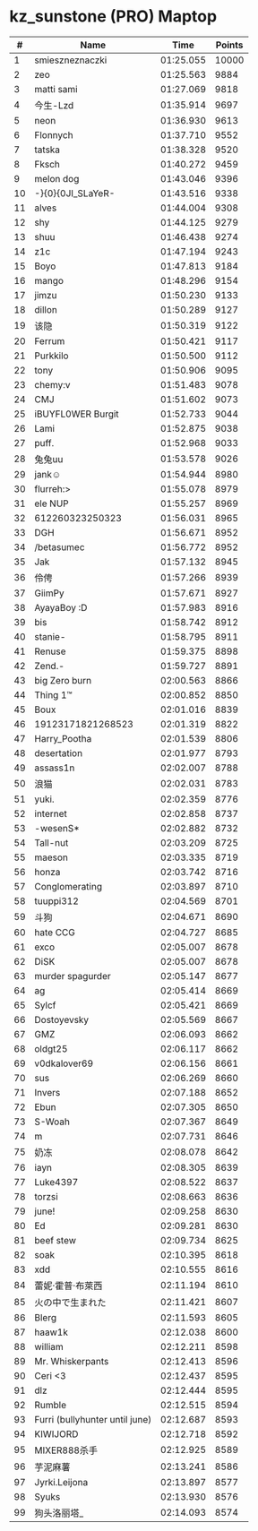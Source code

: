 # kz_sunstone (PRO) Maptop

|  # | Name | Time | Points |
|-------------- | -------------- | -------------- | -------------- | 
| 1 | smieszneznaczki | 01:25.055 | 10000 | 
| 2 | zeo | 01:25.563 | 9884 | 
| 3 | matti sami | 01:27.069 | 9818 | 
| 4 | 今生-Lzd | 01:35.914 | 9697 | 
| 5 | neon | 01:36.930 | 9613 | 
| 6 | Flonnych | 01:37.710 | 9552 | 
| 7 | tatska | 01:38.328 | 9520 | 
| 8 | Fksch | 01:40.272 | 9459 | 
| 9 | melon dog | 01:43.046 | 9396 | 
| 10 | -}{0}{0JI_SLaYeR- | 01:43.516 | 9338 | 
| 11 | alves | 01:44.004 | 9308 | 
| 12 | shy | 01:44.125 | 9279 | 
| 13 | shuu | 01:46.438 | 9274 | 
| 14 | z1c | 01:47.194 | 9243 | 
| 15 | Boyo | 01:47.813 | 9184 | 
| 16 | mango | 01:48.296 | 9154 | 
| 17 | jimzu | 01:50.230 | 9133 | 
| 18 | dillon | 01:50.289 | 9127 | 
| 19 | 该隐 | 01:50.319 | 9122 | 
| 20 | Ferrum | 01:50.421 | 9117 | 
| 21 | Purkkilo | 01:50.500 | 9112 | 
| 22 | tony | 01:50.906 | 9095 | 
| 23 | chemy:v | 01:51.483 | 9078 | 
| 24 | CMJ | 01:51.602 | 9073 | 
| 25 | iBUYFL0WER Burgit | 01:52.733 | 9044 | 
| 26 | Lami | 01:52.875 | 9038 | 
| 27 | puff. | 01:52.968 | 9033 | 
| 28 | 兔兔uu | 01:53.578 | 9026 | 
| 29 | jank☺ | 01:54.944 | 8980 | 
| 30 | flurreh:> | 01:55.078 | 8979 | 
| 31 | ele NUP | 01:55.257 | 8969 | 
| 32 | 612260323250323 | 01:56.031 | 8965 | 
| 33 | DGH | 01:56.671 | 8952 | 
| 34 | /betasumec | 01:56.772 | 8952 | 
| 35 | Jak | 01:57.132 | 8945 | 
| 36 | 伶俜 | 01:57.266 | 8939 | 
| 37 | GiimPy | 01:57.671 | 8927 | 
| 38 | AyayaBoy :D | 01:57.983 | 8916 | 
| 39 | bis | 01:58.742 | 8912 | 
| 40 | stanie- | 01:58.795 | 8911 | 
| 41 | Renuse | 01:59.375 | 8898 | 
| 42 | Zend.- | 01:59.727 | 8891 | 
| 43 | big Zero burn | 02:00.563 | 8866 | 
| 44 | Thing 1™ | 02:00.852 | 8850 | 
| 45 | Boux | 02:01.016 | 8839 | 
| 46 | 19123171821268523 | 02:01.319 | 8822 | 
| 47 | Harry_Pootha | 02:01.539 | 8806 | 
| 48 | desertation | 02:01.977 | 8793 | 
| 49 | assass1n | 02:02.007 | 8788 | 
| 50 | 浪猫 | 02:02.031 | 8783 | 
| 51 | yuki. | 02:02.359 | 8776 | 
| 52 | internet | 02:02.858 | 8737 | 
| 53 | -wesenS* | 02:02.882 | 8732 | 
| 54 | Tall-nut | 02:03.209 | 8725 | 
| 55 | maeson | 02:03.335 | 8719 | 
| 56 | honza | 02:03.742 | 8716 | 
| 57 | Conglomerating | 02:03.897 | 8710 | 
| 58 | tuuppi312 | 02:04.569 | 8701 | 
| 59 | 斗狗 | 02:04.671 | 8690 | 
| 60 | hate CCG | 02:04.727 | 8685 | 
| 61 | exco | 02:05.007 | 8678 | 
| 62 | DiSK | 02:05.007 | 8678 | 
| 63 | murder spagurder | 02:05.147 | 8677 | 
| 64 | ag | 02:05.414 | 8669 | 
| 65 | Sylcf | 02:05.421 | 8669 | 
| 66 | Dostoyevsky | 02:05.569 | 8667 | 
| 67 | GMZ | 02:06.093 | 8662 | 
| 68 | oldgt25 | 02:06.117 | 8662 | 
| 69 | v0dkalover69 | 02:06.156 | 8661 | 
| 70 | sus | 02:06.269 | 8660 | 
| 71 | Invers | 02:07.188 | 8652 | 
| 72 | Ebun | 02:07.305 | 8650 | 
| 73 | S-Woah | 02:07.367 | 8649 | 
| 74 | m | 02:07.731 | 8646 | 
| 75 | 奶冻 | 02:08.078 | 8642 | 
| 76 | iayn | 02:08.305 | 8639 | 
| 77 | Luke4397 | 02:08.522 | 8637 | 
| 78 | torzsi | 02:08.663 | 8636 | 
| 79 | june! | 02:09.258 | 8630 | 
| 80 | Ed | 02:09.281 | 8630 | 
| 81 | beef stew | 02:09.734 | 8625 | 
| 82 | soak | 02:10.395 | 8618 | 
| 83 | xdd | 02:10.555 | 8616 | 
| 84 | 蕾妮·霍普·布萊西 | 02:11.194 | 8610 | 
| 85 | 火の中で生まれた | 02:11.421 | 8607 | 
| 86 | Blerg | 02:11.593 | 8605 | 
| 87 | haaw1k | 02:12.038 | 8600 | 
| 88 | william | 02:12.211 | 8598 | 
| 89 | Mr. Whiskerpants | 02:12.413 | 8596 | 
| 90 | Ceri <3 | 02:12.437 | 8595 | 
| 91 | dlz | 02:12.444 | 8595 | 
| 92 | Rumble | 02:12.515 | 8594 | 
| 93 | Furri (bullyhunter until june) | 02:12.687 | 8593 | 
| 94 | KIWIJORD | 02:12.718 | 8592 | 
| 95 | MIXER888杀手 | 02:12.925 | 8589 | 
| 96 | 芋泥麻薯 | 02:13.241 | 8586 | 
| 97 | Jyrki.Leijona | 02:13.897 | 8577 | 
| 98 | Syuks | 02:13.930 | 8576 | 
| 99 | 狗头洛丽塔_ | 02:14.093 | 8574 | 

